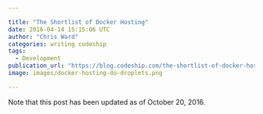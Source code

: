 ```yaml
---

title: "The Shortlist of Docker Hosting"
date: 2016-04-14 15:15:06 UTC
author: "Chris Ward"
categories: writing codeship
tags:
  - Development
publication_url: "https://blog.codeship.com/the-shortlist-of-docker-hosting/"
image: images/docker-hosting-do-droplets.png

---
```

Note that this post has been updated as of October 20, 2016.


